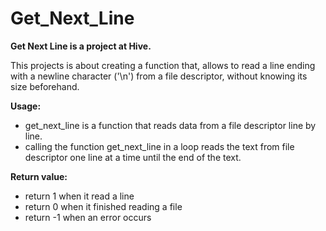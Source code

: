 # Get_Next_Line
**Get Next Line is a project at Hive.**

This projects is about creating a function that, allows to read a line ending with a newline character ('\n') from a file descriptor, without knowing its size beforehand. 

**Usage:**
* get_next_line is a function that reads data from a file descriptor line by line.
* calling the function get_next_line in a loop reads the text from file descriptor one line at a time until the end of the text.


**Return value:**
* return 1 when it read a line
* return 0 when it finished reading a file
* return -1 when an error occurs
